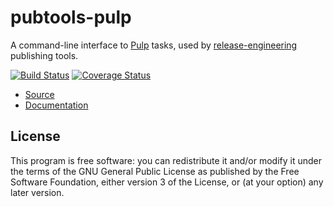 pubtools-pulp
=============

A command-line interface to [Pulp](https://pulpproject.org/) tasks,
used by [release-engineering](https://github.com/release-engineering) publishing tools.

[![Build Status](https://travis-ci.org/release-engineering/pubtools-pulp.svg?branch=master)](https://travis-ci.org/release-engineering/pubtools-pulp)
[![Coverage Status](https://coveralls.io/repos/github/release-engineering/pubtools-pulp/badge.svg?branch=master)](https://coveralls.io/github/release-engineering/pubtools-pulp?branch=master)

- [Source](https://github.com/release-engineering/pubtools-pulp)
- [Documentation](https://release-engineering.github.io/pubtools-pulp/)

License
-------

This program is free software: you can redistribute it and/or modify
it under the terms of the GNU General Public License as published by
the Free Software Foundation, either version 3 of the License, or
(at your option) any later version.
